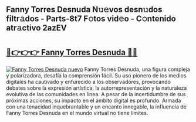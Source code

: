 ## Fanny Torres Desnuda N𝚞𝚎vos desn𝚞dos filtr𝚊dos - Parts-8t7 F𝚘tos vid𝚎o - C𝚘ntenido atr𝚊ctivo 2azEV

# <h2><a href="http://mb3ek4.tromn.icu/?c=Fanny+Torres+Desnuda">🔗👉👉👉 Fanny Torres Desnuda 🔗🔗</a></h2>

[![Fanny Torres Desnuda nuevo](https://i.imgur.com/pEAQMta.gif)](http://mb3ek4.tromn.icu/?c=Fanny+Torres+Desnuda)
Fanny Torres Desnuda, una figura compleja y polarizadora, desafía la comprensión fácil. Su uso pionero de los medios digitales ha cautivado y enfurecido a los observadores, provocando debates sobre la expresión artística, la autorrepresentación y la naturaleza evolutiva de las comunidades en línea. A pesar de la incertidumbre de sus próximas acciones, su impacto en el ámbito digital es profundo. Armada con una tenacidad inquebrantable y un encanto innegable, la influencia de Fanny Torres Desnuda en el mundo virtual no tiene límites.
